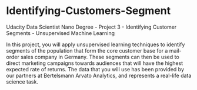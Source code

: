 # Identifying-Customers-Segment
Udacity Data Scientist Nano Degree - Project 3 - Identifying Customer Segments - Unsupervised Machine Learning

In this project, you will apply unsupervised learning techniques to identify segments of the population that form the core customer base for a mail-order sales company in Germany. These segments can then be used to direct marketing campaigns towards audiences that will have the highest expected rate of returns. The data that you will use has been provided by our partners at Bertelsmann Arvato Analytics, and represents a real-life data science task.
